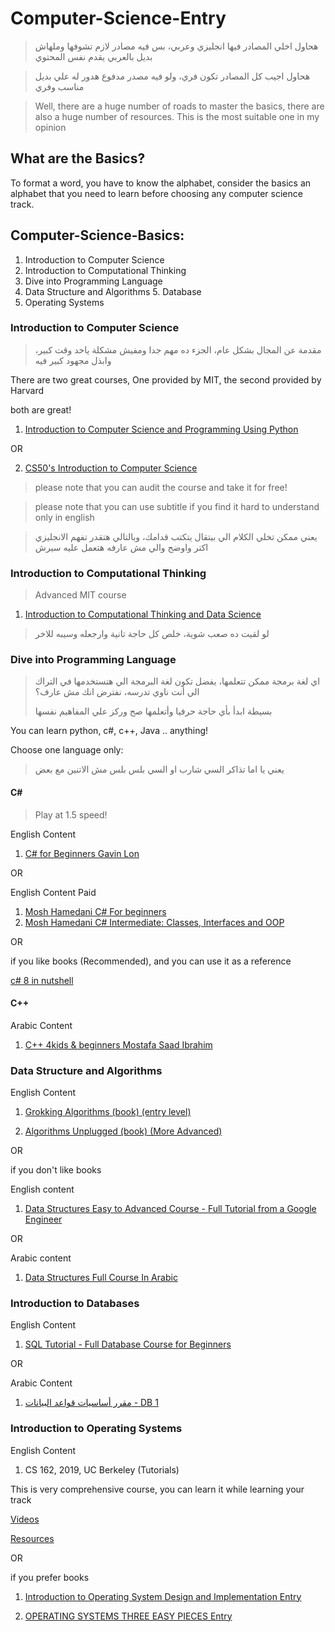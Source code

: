 # Computer-Science-Entry 

> هحاول اخلي المصادر فيها انجليزي وعربي، بس فيه مصادر لازم تشوفها وملهاش بديل بالعربي يقدم نفس المحتوي

> هحاول اجيب كل المصادر تكون فري، ولو فيه مصدر مدفوع هدور له علي بديل مناسب وفري

> Well, there are a huge number of roads to master the basics, there are also a huge 
number of resources.
This is the most suitable one in my opinion

## What are the Basics?

To format a word, you have to know the alphabet, consider the basics
an alphabet that you need to learn before choosing any computer science track.

## Computer-Science-Basics:
1. Introduction to Computer Science
2. Introduction to Computational Thinking 
3. Dive into Programming Language
4. Data Structure and Algorithms
    5. Database
6. Operating Systems 


### Introduction to Computer Science

> مقدمة عن المجال بشكل عام، الجزء ده مهم جدا ومفيش مشكلة ياخد وقت كبير، وابذل مجهود كبير فيه

There are two great courses, One provided by MIT, the second provided by Harvard

both are great!

1. [Introduction to Computer Science and Programming Using Python](https://www.edx.org/course/introduction-to-computer-science-and-programming-7)

OR

2. [CS50's Introduction to Computer Science](https://www.edx.org/course/introduction-computer-science-harvardx-cs50x)

> please note that you can audit the course and take it for free! 


> please note that you can use subtitle if you find it hard to understand only in english 

> يعني ممكن تخلي الكلام الي بيتقال يتكتب قدامك، وبالتالي هتقدر تفهم الانجليزي اكتر واوضح والي مش عارفه هتعمل عليه سيرش 


### Introduction to Computational Thinking

> Advanced MIT course

1. [Introduction to Computational Thinking and Data Science](https://www.edx.org/course/introduction-to-computational-thinking-and-data-4)

> لو لقيت ده صعب شوية، خلص كل حاجة تانية وارجعله وسيبه للاخر 


### Dive into Programming Language
 
> اي لغة برمجة ممكن تتعلمها، يفضل تكون لغة البرمجة الي هتستخدمها في التراك الي أنت ناوي تدرسه، نفترض انك مش عارف؟
> 
> بسيطة ابدأ بأي حاجة حرفيا وأتعلمها صح وركز علي المفاهيم نفسها

You can learn python, c#, c++, Java .. anything!

Choose one language only:
> يعني يا اما تذاكر السي شارب او السي بلس بلس مش الاتنين مع بعض
#### C#

> Play at 1.5 speed!

English Content
1. [C# for Beginners Gavin Lon](https://www.youtube.com/playlist?list=PL4LFuHwItvKbneXxSutjeyz6i1w32K6di)

OR

English Content Paid
1. [Mosh Hamedani C# For beginners](https://codewithmosh.com/p/csharp-basics-for-beginners)
2. [Mosh Hamedani C# Intermediate: Classes, Interfaces and OOP](https://www.udemy.com/course/csharp-intermediate-classes-interfaces-and-oop/)

OR 

if you like books (Recommended), and you can use it as a reference

[c# 8 in nutshell](http://scienceadvantage.net/wp-content/uploads/2020/09/C-8.0-In-A-Nutshell-The-Definitive-Reference-02.06.2020.-.pdf)

#### C++ 
Arabic Content
1. [C++ 4kids & beginners Mostafa Saad Ibrahim](https://www.youtube.com/playlist?list=PLPt2dINI2MIbwnEoeHZnUHeUHjTd8x4F3)


### Data Structure and Algorithms

English Content
1. [Grokking Algorithms (book) (entry level)](https://bit.ly/3xl71jO)

2. [Algorithms Unplugged (book) (More Advanced)](https://link.springer.com/book/10.1007/978-3-642-15328-0)

OR 

if you don't like books

English content
1. [Data Structures Easy to Advanced Course - Full Tutorial from a Google Engineer](https://www.youtube.com/watch?v=RBSGKlAvoiM)

OR

Arabic content
1. [Data Structures Full Course In Arabic](https://www.youtube.com/playlist?list=PLCInYL3l2AajqOUW_2SwjWeMwf4vL4RSp)


### Introduction to Databases

English Content
1. [SQL Tutorial - Full Database Course for Beginners](https://www.youtube.com/watch?v=HXV3zeQKqGY)

OR

Arabic Content
1. [مقرر أساسيات قواعد البيانات - DB 1](https://www.youtube.com/playlist?list=PL37D52B7714788190)

### Introduction to Operating Systems

English Content
1. CS 162, 2019, UC Berkeley (Tutorials) 

This is very comprehensive course, you can learn it while learning 
your track

[Videos](https://www.bilibili.com/video/BV1e7411B7Ja?p=3)

[Resources](https://inst.eecs.berkeley.edu/~cs162/sp21/)

OR

if you prefer books
1. [Introduction to Operating System Design and Implementation Entry](https://www.springer.com/gp/book/9781846288425)

2. [OPERATING SYSTEMS THREE EASY PIECES Entry](https://pages.cs.wisc.edu/~remzi/OSTEP/)

